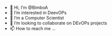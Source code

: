 - 👋 Hi, I’m @BimboA
- 👀 I’m interested in DeevOPs
- 🌱 I’m a Computer Scientist
- 💞️ I’m looking to collaborate on DEvOPs projects
- 📫 How to reach me ...

<!---
BimboA/BimboA is a ✨ special ✨ repository because its `README.md` (this file) appears on your GitHub profile.
You can click the Preview link to take a look at your changes.
--->
